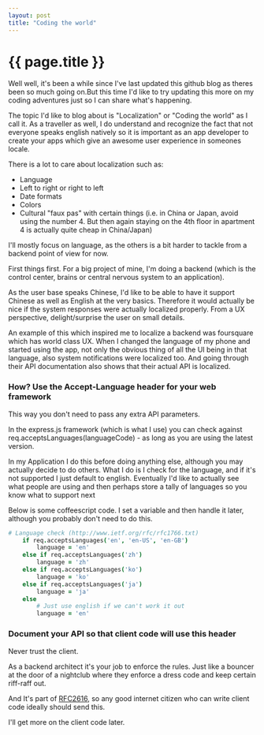 ```yaml
---
layout: post
title: "Coding the world"
---
```


<h1>{{ page.title }}</h1>
Well well, it's been a while since I've last updated this github blog as theres been so much going on.But this time I'd like to try updating this more on my coding adventures just so I can share what's happening.

The topic I'd like to blog about is "Localization" or "Coding the world" as I call it. As a traveller as well, I do understand and recognize the fact that not everyone speaks english natively so it is important as an app developer to create your apps which give an awesome user experience in someones locale.

There is a lot to care about localization such as:

* Language
* Left to right or right to left
* Date formats
* Colors
* Cultural "faux pas" with certain things (i.e. in China or Japan, avoid using the number 4. But then again staying on the 4th floor in apartment 4 is actually quite cheap in China/Japan)

I'll mostly focus on language, as the others is a bit harder to tackle from a backend point of view for now.

First things first. For a big project of mine, I'm doing a backend (which is the control center, brains or central nervous system to an application).

As the user base speaks Chinese, I'd like to be able to have it support Chinese as well as English at the very basics. Therefore it would actually be nice if the system responses were actually localized properly. From a UX perspective, delight/surprise the user on small details.

An example of this which inspired me to localize a backend was foursquare which has world class UX. When I changed the language of my phone and started using the app, not only the obvious thing of all the UI being in that language, also system notifications were localized too. And going through their API documentation also shows that their actual API is localized.

### How? Use the Accept-Language header for your web framework

This way you don't need to pass any extra API parameters. 

In the express.js framework (which is what I use) you can check against req.acceptsLanguages(languageCode) - as long as you are using the latest version.

In my Application I do this before doing anything else, although you may actually decide to do others. What I do is I check for the language, and if it's not supported I just default to english. Eventually I'd like to actually see what people are using and then perhaps store a tally of languages so you know what to support next

Below is some coffeescript code. I set a variable and then handle it later, although you probably don't need to do this.

~~~ coffeescript
# Language check (http://www.ietf.org/rfc/rfc1766.txt)
	if req.acceptsLanguages('en', 'en-US', 'en-GB')
		language = 'en'
	else if req.acceptsLanguages('zh')
		language = 'zh'
	else if req.acceptsLanguages('ko')
		language = 'ko'
	else if req.acceptsLanguages('ja')
		language = 'ja'
	else
		# Just use english if we can't work it out
		language = 'en'
~~~

### Document your API so that client code will use this header
Never trust the client. 

As a backend architect it's your job to enforce the rules. Just like a bouncer at the door of a nightclub where they enforce a dress code and keep certain riff-raff out.

And It's part of <a href="http://www.ietf.org/rfc/rfc2616.txt">RFC2616</a>, so any good internet citizen who can write client code ideally should send this.

I'll get more on the client code later.


